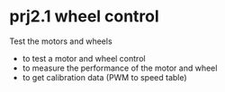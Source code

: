 # prj2.1 wheel control

Test the motors and wheels

- to test a motor and wheel control
- to measure the performance of the motor and wheel
- to get calibration data (PWM to speed table) 

